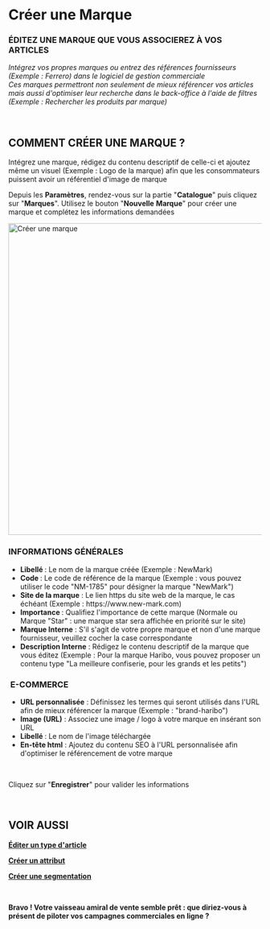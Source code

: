 # Créer une Marque


<h3 >&Eacute;DITEZ UNE MARQUE QUE VOUS ASSOCIEREZ &Agrave; VOS ARTICLES</h3>


<p><span ><em>Int&eacute;grez vos propres marques ou entrez des r&eacute;f&eacute;rences fournisseurs (<span >Exemple</span> : Ferrero) dans le logiciel de gestion commerciale</em></span><br /><span ><em>Ces marques permettront non seulement de mieux r&eacute;f&eacute;rencer vos articles mais aussi d'optimiser leur recherche dans le back-office &agrave; l'aide de filtres (<span >Exemple</span> : Rechercher les produits par marque)</em></span></p>
<p>&nbsp;</p>


<h2>COMMENT CR&Eacute;ER UNE MARQUE ?</h2>
<p>Int&eacute;grez une marque, r&eacute;digez du contenu descriptif de celle-ci et ajoutez m&ecirc;me un visuel (<span >Exemple</span> : Logo de la marque) afin que les consommateurs puissent avoir un r&eacute;f&eacute;rentiel d'image de marque</p>
<p>Depuis les <strong>Param&egrave;tres</strong>, rendez-vous sur la partie "<strong>Catalogue</strong>" puis cliquez sur "<strong>Marques</strong>". Utilisez le bouton "<strong>Nouvelle</strong> <strong>Marque</strong>" pour cr&eacute;er une marque et compl&eacute;tez les informations demand&eacute;es</p>


<p><img src="https://datasimplemente.blob.core.windows.net/aide/creer-marque.GIF" alt="Cr&eacute;er une marque" width="1100" height="619" /></p>


<h3>INFORMATIONS G&Eacute;N&Eacute;RALES</h3>
<ul >
<li><strong>Libell&eacute;&nbsp;</strong>: Le nom de la marque cr&eacute;&eacute;e (<span >Exemple</span> : NewMark)</li>
<li><strong>Code&nbsp;</strong>: Le code de r&eacute;f&eacute;rence de la marque (<span >Exemple</span> : vous pouvez utiliser le code "NM-1785" pour d&eacute;signer la marque "NewMark")</li>
<li><strong>Site de la marque</strong>&nbsp;: Le lien https du site web de la marque, le cas &eacute;ch&eacute;ant (<span >Exemple</span> : https://www.new-mark.com)</li>
<li><strong>Importance&nbsp;</strong>: Qualifiez l'importance de cette marque (Normale ou Marque "Star" : une marque star sera affich&eacute;e en priorit&eacute; sur le site)</li>
<li><strong>Marque&nbsp;Interne</strong>&nbsp;: S'il s'agit de votre propre marque et non d'une marque fournisseur, veuillez cocher la case correspondante</li>
<li><strong>Description&nbsp;Interne</strong>&nbsp;: R&eacute;digez le contenu descriptif de la marque que vous &eacute;ditez (<span >Exemple</span> : Pour la marque Haribo, vous pouvez proposer un contenu type "La meilleure confiserie, pour les grands et les petits")</li>
</ul>
<h3>&nbsp;E-COMMERCE</h3>
<ul >
<li><strong>URL&nbsp;personnalis&eacute;e</strong>&nbsp;: D&eacute;finissez les termes qui seront utilis&eacute;s dans l'URL afin de mieux r&eacute;f&eacute;rencer la marque (Exemple : "brand-haribo")</li>
<li><strong>Image&nbsp;(URL)</strong>&nbsp;: Associez une image / logo&nbsp;&agrave; votre marque en ins&eacute;rant son URL&nbsp;</li>
<li><strong>Libell&eacute;&nbsp;</strong>: Le nom de&nbsp;l'image t&eacute;l&eacute;charg&eacute;e&nbsp;</li>
<li><strong>En-t&ecirc;te html</strong>&nbsp;: Ajoutez du contenu SEO &agrave; l'URL personnalis&eacute;e afin d'optimiser le r&eacute;f&eacute;rencement de votre marque</li>
</ul>
<p>&nbsp;</p>
<p>Cliquez sur "<strong>Enregistrer</strong>" pour valider les informations</p>
<p>&nbsp;</p>


<h2>VOIR AUSSI</h2>
<p><span ><strong><a title="&Eacute;diter un type d'article" href="/fr-fr/start/vente-online/config-catalogue/edit-type-article.html">&Eacute;diter un type d'article</a></strong></span></p>
<p><span ><strong><a title="Cr&eacute;er un attribut" href="/fr-fr/start/vente-online/config-catalogue/creer-attribut.html">Cr&eacute;er un attribut</a></strong></span></p>
<p><span ><strong><a title="Cr&eacute;er une segmentation" href="/fr-fr/start/vente-online/config-catalogue/creer-segmentation.html">Cr&eacute;er une segmentation</a></strong></span></p>
<p>&nbsp;</p>
<p ><span ><strong>Bravo ! Votre vaisseau amiral de vente semble pr&ecirc;t : que diriez-vous &agrave; pr&eacute;sent de piloter vos campagnes commerciales en ligne ?</strong></span></p>

